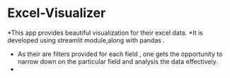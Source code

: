 # Excel-Visualizer
 *This app provides beautiful visualization for their excel data.
 *It is developed using streamlit module,along with pandas .
 * As their are filters provided for each field , one gets the opportunity to narrow down on the particular field and analysis the data effectively.
 * 
